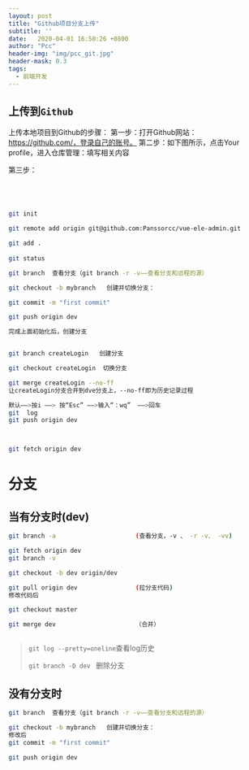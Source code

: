 ```yaml
---
layout: post
title: "Github项目分支上传"
subtitle: ''
date:   2020-04-01 16:50:26 +0800
author: "Pcc"
header-img: "img/pcc_git.jpg"
header-mask: 0.3
tags:
  - 前端开发
---
```


## 上传到`Github`

上传本地项目到Github的步骤：
第一步：打开Github网站：<https://github.com/，登录自己的账号。>
第二步：如下图所示，点击Your profile，进入仓库管理：填写相关内容

第三步：

```bash




git init

git remote add origin git@github.com:Panssorcc/vue-ele-admin.git

git add .
 
git status 

git branch  查看分支（git branch -r -v——查看分支和远程的源）

git checkout -b mybranch   创建并切换分支： 

git commit -m "first commit"

git push origin dev 

完成上面初始化后，创建分支


git branch createLogin   创建分支

git checkout createLogin  切换分支

git merge createLogin --no-ff  
让createLogin分支合并到dve分支上，--no-ff即为历史记录过程

默认——>按i ——> 按“Esc” ——>输入“：wq”  ——>回车
git  log
git push origin dev 



git fetch origin dev

```

# 分支

## 当有分支时(dev)

```bash
git branch -a                      (查看分支，-v 、 -r -v、 -vv)

git fetch origin dev
git branch -v

git checkout -b dev origin/dev

git pull origin dev                (拉分支代码)
修改代码后 

git checkout master

git merge dev                      （合并）



```

> `git log --pretty=oneline`查看log历史
>
> `git branch -D dev `               删除分支

## 没有分支时

```bash
git branch  查看分支（git branch -r -v——查看分支和远程的源）

git checkout -b mybranch   创建并切换分支： 
修改后
git commit -m "first commit"

git push origin dev 

```

